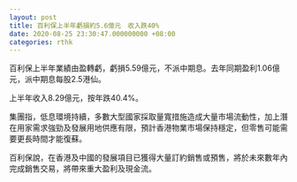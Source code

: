 ```yaml
---
layout: post
title: 百利保上半年虧損約5.6億元　收入跌40%
date: 2020-08-25 23:30:47.000000000 +08:00
categories: rthk
---
```


百利保上半年業績由盈轉虧，虧損5.59億元，不派中期息。去年同期盈利1.06億元，派中期息每股2.5港仙。

上半年收入8.29億元，按年跌40.4%。

集團指，低息環境持續，多數大型國家採取量寬措施造成大量市場流動性，加上潛在用家需求強勁及發展用地供應有限，預計香港物業市場保持穩定，但零售可能需要更長時間才能復蘇。

百利保說，在香港及中國的發展項目已獲得大量訂約銷售或預售，將於未來數年內完成銷售交易，將帶來重大盈利及現金流。

